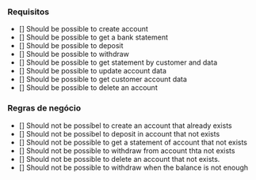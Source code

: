 ### Requisitos

- [] Should be possible to create account
- [] Should be possible to get a bank statement
- [] Should be possible to deposit
- [] Should be possible to withdraw
- [] Should be possible to get statement by customer and data
- [] Should be possible to update account data
- [] Should be possible to get customer account data
- [] Should be possible to delete an account

### Regras de negócio

- [] Should not be possíbel to create an account that already exists
- [] Should not be possibel to deposit in account that not exists
- [] Should not be possible to get a statement of account that not exists
- [] Should not be possible to withdraw from account thta not exists
- [] Should not be possible to delete an account that not exists.
- [] Should not be possible to withdraw when the balance is not enough